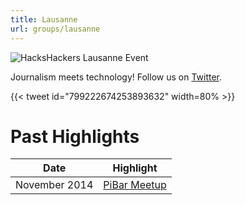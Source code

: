 ```yaml
---
title: Lausanne
url: groups/lausanne
---
```


![HacksHackers Lausanne Event](https://pbs.twimg.com/media/BqgVTwdCUAEQPvm?format=jpg&name=medium)

Journalism meets technology! Follow us on [Twitter](https://twitter.com/HacksHackersLsn).

{{< tweet id="799222674253893632" width=80% >}}

# Past Highlights

| **Date**  | **Highlight** |  
|-----------|---------------|  
| November 2014 | [PiBar Meetup](https://twitter.com/HacksHackersLsn/status/507910895067209728) |
